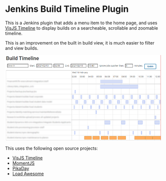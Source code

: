 # Jenkins Build Timeline Plugin

This is a Jenkins plugin that adds a menu item to the home page, and
uses [VisJS Timeline](https://visjs.org/) to display builds
on a searcheable, scrollable and zoomable timeline.

This is an improvement on the built in build view, it is much easier
to filter and view builds.

![screenhot](docs/screenshot.png)

This uses the following open source projects:

- [VisJS Timeline](https://visjs.org/)
- [MomentJS](https://momentjs.com/)
- [PikaDay](https://github.com/Pikaday/Pikaday)
- [Load Awesome](http://github.danielcardoso.net/load-awesome/)

